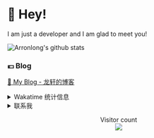 # 👋 Hey!

I am just a developer and I am glad to meet you!

![Arronlong's github stats](https://github-readme-stats.vercel.app/api?username=Arronlong&&show_icons=true&&title_color=1abc9c&&icon_color=1abc9c)


### 💷 Blog

[📌 My Blog - 龙轩的博客](https://arronlong.com/)


<details>

<summary>Wakatime 统计信息</summary>

<!--START_SECTION:waka-->
![Lines of code](https://img.shields.io/badge/From%20Hello%20World%20I've%20written-76057%20Lines%20of%20code-blue)

**I'm an early 🐤** 

```text
🌞 Morning    16 commits     ████░░░░░░░░░░░░░░░░░░░░░   17.2% 
🌆 Daytime    51 commits     █████████████░░░░░░░░░░░░   54.84% 
🌃 Evening    25 commits     ██████░░░░░░░░░░░░░░░░░░░   26.88% 
🌙 Night      1 commits      ░░░░░░░░░░░░░░░░░░░░░░░░░   1.08%

```


📊 **This week I spent my time on** 

```text
💬 Languages: 
No Activity tracked this Week

```

**I mostly code in Java** 

```text
Java         3 repos        ████████████░░░░░░░░░░░░░   50.0% 
JavaScript   2 repos        ████████░░░░░░░░░░░░░░░░░   33.33% 
Python       1 repos        ████░░░░░░░░░░░░░░░░░░░░░   16.67%

```



<!--END_SECTION:waka-->

</details>

<details>

<summary>联系我</summary>

- 邮箱：cclsuperstar@126.com
- 微信：longxuan100 (👇扫一扫更方便👇)

![](https://cdn.jsdelivr.net/gh/Arronlong/cdn/blogImg/20200807150643.png)

</details>

<p align="center"> 
  Visitor count<br>
  <img src="https://profile-counter.glitch.me/Arronlong/count.svg" />
</p>
